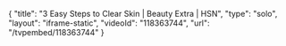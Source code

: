 {
    "title": "3 Easy Steps to Clear Skin | Beauty Extra | HSN",
    "type": "solo",
    "layout": "iframe-static",
    "videoId": "118363744",
    "url": "\/tvpembed\/118363744"
}